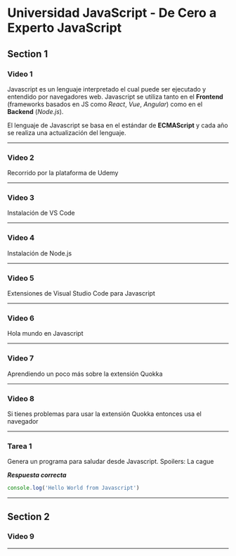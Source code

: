 # Universidad JavaScript - De Cero a Experto JavaScript

## Section 1

### Video 1

Javascript es un lenguaje interpretado el cual puede ser ejecutado y entendido por navegadores web. Javascript se utiliza tanto en el **Frontend** (frameworks basados en JS como *React*, *Vue*, *Angular*) como en el **Backend** (*Node.js*).

El lenguaje de Javascript se basa en el estándar de **ECMAScript** y cada año se realiza una actualización del lenguaje.

---

### Video 2

Recorrido por la plataforma de Udemy

---

### Video 3

Instalación de VS Code

---

### Video 4

Instalación de Node.js

---

### Video 5

Extensiones de Visual Studio Code para Javascript

---

### Video 6

Hola mundo en Javascript

---

### Video 7

Aprendiendo un poco más sobre la extensión Quokka

---

### Video 8

Si tienes problemas para usar la extensión Quokka entonces usa el navegador

---

### Tarea 1

Genera un programa para saludar desde Javascript.
Spoilers: La cague

***Respuesta correcta***

```javascript
console.log('Hello World from Javascript')
```

---

## Section 2

### Video 9

---
